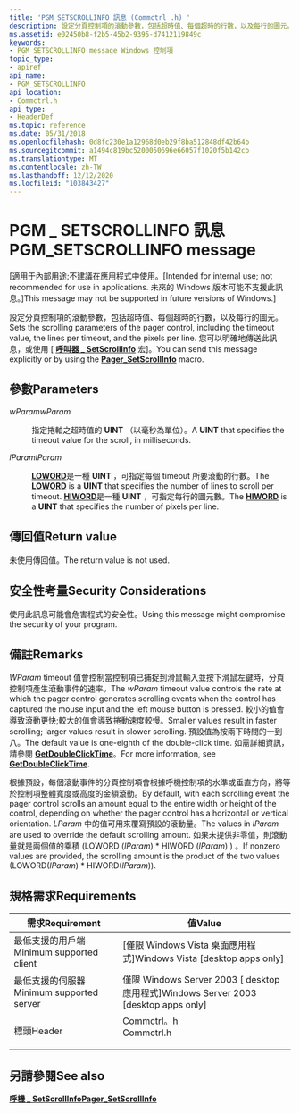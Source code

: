 ```yaml
---
title: 'PGM_SETSCROLLINFO 訊息 (Commctrl .h) '
description: 設定分頁控制項的滾動參數，包括超時值、每個超時的行數，以及每行的圖元。 您可以明確地傳送此訊息，或使用 [呼叫器 \_ SetScrollInfo 宏]。
ms.assetid: e02450b8-f2b5-45b2-9395-d7412119849c
keywords:
- PGM_SETSCROLLINFO message Windows 控制項
topic_type:
- apiref
api_name:
- PGM_SETSCROLLINFO
api_location:
- Commctrl.h
api_type:
- HeaderDef
ms.topic: reference
ms.date: 05/31/2018
ms.openlocfilehash: 0d8fc230e1a12968d0eb29f8ba512848df42b64b
ms.sourcegitcommit: a1494c819bc5200050696e66057f1020f5b142cb
ms.translationtype: MT
ms.contentlocale: zh-TW
ms.lasthandoff: 12/12/2020
ms.locfileid: "103843427"
---
```

# <a name="pgm_setscrollinfo-message"></a><span data-ttu-id="221fa-105">PGM \_ SETSCROLLINFO 訊息</span><span class="sxs-lookup"><span data-stu-id="221fa-105">PGM\_SETSCROLLINFO message</span></span>

<span data-ttu-id="221fa-106">\[適用于內部用途;不建議在應用程式中使用。</span><span class="sxs-lookup"><span data-stu-id="221fa-106">\[Intended for internal use; not recommended for use in applications.</span></span> <span data-ttu-id="221fa-107">未來的 Windows 版本可能不支援此訊息。\]</span><span class="sxs-lookup"><span data-stu-id="221fa-107">This message may not be supported in future versions of Windows.\]</span></span>

<span data-ttu-id="221fa-108">設定分頁控制項的滾動參數，包括超時值、每個超時的行數，以及每行的圖元。</span><span class="sxs-lookup"><span data-stu-id="221fa-108">Sets the scrolling parameters of the pager control, including the timeout value, the lines per timeout, and the pixels per line.</span></span> <span data-ttu-id="221fa-109">您可以明確地傳送此訊息，或使用 [ [**呼叫器 \_ SetScrollInfo**](/windows/desktop/api/Commctrl/nf-commctrl-pager_setscrollinfo) 宏]。</span><span class="sxs-lookup"><span data-stu-id="221fa-109">You can send this message explicitly or by using the [**Pager\_SetScrollInfo**](/windows/desktop/api/Commctrl/nf-commctrl-pager_setscrollinfo) macro.</span></span>

## <a name="parameters"></a><span data-ttu-id="221fa-110">參數</span><span class="sxs-lookup"><span data-stu-id="221fa-110">Parameters</span></span>

<dl> <dt>

<span data-ttu-id="221fa-111">*wParam*</span><span class="sxs-lookup"><span data-stu-id="221fa-111">*wParam*</span></span> 
</dt> <dd>

<span data-ttu-id="221fa-112">指定捲軸之超時值的 **UINT** （以毫秒為單位）。</span><span class="sxs-lookup"><span data-stu-id="221fa-112">A **UINT** that specifies the timeout value for the scroll, in milliseconds.</span></span>

</dd> <dt>

<span data-ttu-id="221fa-113">*lParam*</span><span class="sxs-lookup"><span data-stu-id="221fa-113">*lParam*</span></span> 
</dt> <dd>

<span data-ttu-id="221fa-114">[**LOWORD**](/previous-versions/windows/desktop/legacy/ms632659(v=vs.85))是一種 **UINT** ，可指定每個 timeout 所要滾動的行數。</span><span class="sxs-lookup"><span data-stu-id="221fa-114">The [**LOWORD**](/previous-versions/windows/desktop/legacy/ms632659(v=vs.85)) is a **UINT** that specifies the number of lines to scroll per timeout.</span></span> <span data-ttu-id="221fa-115">[**HIWORD**](/previous-versions/windows/desktop/legacy/ms632657(v=vs.85))是一種 **UINT** ，可指定每行的圖元數。</span><span class="sxs-lookup"><span data-stu-id="221fa-115">The [**HIWORD**](/previous-versions/windows/desktop/legacy/ms632657(v=vs.85)) is a **UINT** that specifies the number of pixels per line.</span></span>

</dd> </dl>

## <a name="return-value"></a><span data-ttu-id="221fa-116">傳回值</span><span class="sxs-lookup"><span data-stu-id="221fa-116">Return value</span></span>

<span data-ttu-id="221fa-117">未使用傳回值。</span><span class="sxs-lookup"><span data-stu-id="221fa-117">The return value is not used.</span></span>

## <a name="security-considerations"></a><span data-ttu-id="221fa-118">安全性考量</span><span class="sxs-lookup"><span data-stu-id="221fa-118">Security Considerations</span></span>

<span data-ttu-id="221fa-119">使用此訊息可能會危害程式的安全性。</span><span class="sxs-lookup"><span data-stu-id="221fa-119">Using this message might compromise the security of your program.</span></span>

## <a name="remarks"></a><span data-ttu-id="221fa-120">備註</span><span class="sxs-lookup"><span data-stu-id="221fa-120">Remarks</span></span>

<span data-ttu-id="221fa-121">*WParam* timeout 值會控制當控制項已捕捉到滑鼠輸入並按下滑鼠左鍵時，分頁控制項產生滾動事件的速率。</span><span class="sxs-lookup"><span data-stu-id="221fa-121">The *wParam* timeout value controls the rate at which the pager control generates scrolling events when the control has captured the mouse input and the left mouse button is pressed.</span></span> <span data-ttu-id="221fa-122">較小的值會導致滾動更快;較大的值會導致捲動速度較慢。</span><span class="sxs-lookup"><span data-stu-id="221fa-122">Smaller values result in faster scrolling; larger values result in slower scrolling.</span></span> <span data-ttu-id="221fa-123">預設值為按兩下時間的一到八。</span><span class="sxs-lookup"><span data-stu-id="221fa-123">The default value is one-eighth of the double-click time.</span></span> <span data-ttu-id="221fa-124">如需詳細資訊，請參閱 [**GetDoubleClickTime**](/windows/desktop/api/winuser/nf-winuser-getdoubleclicktime)。</span><span class="sxs-lookup"><span data-stu-id="221fa-124">For more information, see [**GetDoubleClickTime**](/windows/desktop/api/winuser/nf-winuser-getdoubleclicktime).</span></span>

<span data-ttu-id="221fa-125">根據預設，每個滾動事件的分頁控制項會根據呼機控制項的水準或垂直方向，將等於控制項整體寬度或高度的金額滾動。</span><span class="sxs-lookup"><span data-stu-id="221fa-125">By default, with each scrolling event the pager control scrolls an amount equal to the entire width or height of the control, depending on whether the pager control has a horizontal or vertical orientation.</span></span> <span data-ttu-id="221fa-126">*LParam* 中的值可用來覆寫預設的滾動量。</span><span class="sxs-lookup"><span data-stu-id="221fa-126">The values in *lParam* are used to override the default scrolling amount.</span></span> <span data-ttu-id="221fa-127">如果未提供非零值，則滾動量就是兩個值的乘積 (LOWORD (*lParam*) \* HIWORD (*lParam*) ) 。</span><span class="sxs-lookup"><span data-stu-id="221fa-127">If nonzero values are provided, the scrolling amount is the product of the two values (LOWORD(*lParam*) \* HIWORD(*lParam*)).</span></span>

## <a name="requirements"></a><span data-ttu-id="221fa-128">規格需求</span><span class="sxs-lookup"><span data-stu-id="221fa-128">Requirements</span></span>



| <span data-ttu-id="221fa-129">需求</span><span class="sxs-lookup"><span data-stu-id="221fa-129">Requirement</span></span> | <span data-ttu-id="221fa-130">值</span><span class="sxs-lookup"><span data-stu-id="221fa-130">Value</span></span> |
|-------------------------------------|---------------------------------------------------------------------------------------|
| <span data-ttu-id="221fa-131">最低支援的用戶端</span><span class="sxs-lookup"><span data-stu-id="221fa-131">Minimum supported client</span></span><br/> | <span data-ttu-id="221fa-132">\[僅限 Windows Vista 桌面應用程式\]</span><span class="sxs-lookup"><span data-stu-id="221fa-132">Windows Vista \[desktop apps only\]</span></span><br/>                                        |
| <span data-ttu-id="221fa-133">最低支援的伺服器</span><span class="sxs-lookup"><span data-stu-id="221fa-133">Minimum supported server</span></span><br/> | <span data-ttu-id="221fa-134">僅限 Windows Server 2003 \[ desktop 應用程式\]</span><span class="sxs-lookup"><span data-stu-id="221fa-134">Windows Server 2003 \[desktop apps only\]</span></span><br/>                                  |
| <span data-ttu-id="221fa-135">標頭</span><span class="sxs-lookup"><span data-stu-id="221fa-135">Header</span></span><br/>                   | <dl> <span data-ttu-id="221fa-136"><dt>Commctrl。h</dt></span><span class="sxs-lookup"><span data-stu-id="221fa-136"><dt>Commctrl.h</dt></span></span> </dl> |



## <a name="see-also"></a><span data-ttu-id="221fa-137">另請參閱</span><span class="sxs-lookup"><span data-stu-id="221fa-137">See also</span></span>

<dl> <dt>

[<span data-ttu-id="221fa-138">**呼機 \_ SetScrollInfo**</span><span class="sxs-lookup"><span data-stu-id="221fa-138">**Pager\_SetScrollInfo**</span></span>](/windows/desktop/api/Commctrl/nf-commctrl-pager_setscrollinfo)
</dt> </dl>

 

